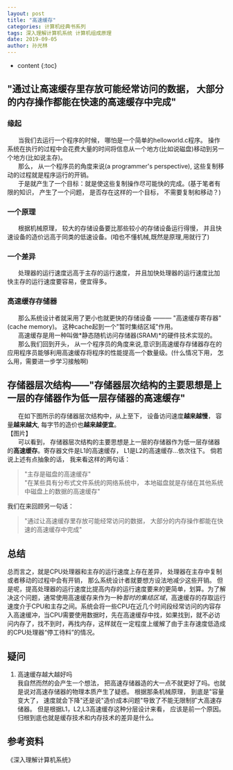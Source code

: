 ```yaml
---
layout: post
title: "高速缓存"
categories: 计算机经典书系列
tags: 深入理解计算机系统 计算机组成原理 
date: 2019-09-05
author: 孙光林
---
```


* content
{:toc}

"通过让高速缓存里存放可能经常访问的数据， 大部分的内存操作都能在快速的高速缓存中完成"
---




### 缘起
&ensp;&ensp;&ensp;
当我们去运行一个程序的时候， 哪怕是一个简单的helloworld.c程序。 操作系统在执行的过程中会花费大量的时间将信息从一个地方(比如说磁盘)移动到另一个地方(比如说主存)。  
&ensp;&ensp;&ensp;
那么， 从一个程序员的角度来说(a programmer's perspective), 这些复制移动的过程就是程序运行的开销。   
&ensp;&ensp;&ensp;
于是就产生了一个目标：就是使这些复制操作尽可能快的完成。(基于笔者有限的知识， 产生了一个问题， 是否存在这样的一个目标， 不需要复制和移动？)  

### 一个原理  
&ensp;&ensp;&ensp;
根据机械原理， 较大的存储设备要比那些较小的存储设备运行得慢， 并且快速设备的造价远高于同类的低速设备。(咱也不懂机械,既然是原理,用就行了)  

### 一个差异
&ensp;&ensp;&ensp;
处理器的运行速度远高于主存的运行速度， 并且加快处理器的运行速度比加快主存的运行速度要容易，便宜得多。
### 高速缓存存储器
&ensp;&ensp;&ensp;
那么系统设计者就采用了更小也就更快的存储设备 ——— "高速缓存寄存器"(cache memory)。
这种cache起到一个"暂时集结区域"作用。  
&ensp;&ensp;&ensp;
高速缓存是用一种叫做*静态随机访问存储器(SRAM)*的硬件技术实现的。  
&ensp;&ensp;&ensp;
那么我们回到开头， 从一个程序员的角度来说,意识到高速缓存存储器存在的应用程序员能够利用高速缓存将程序的性能提高一个数量级。(什么情况下用， 怎么用，需要进一步学习接触啊)

存储器层次结构——"存储器层次结构的主要思想是上一层的存储器作为低一层存储器的**高速缓存**"
---
&ensp;&ensp;&ensp;
在如下图所示的存储器层次结构中，从上至下， 设备访问速度**越来越慢**， 容量**越来越大**, 每字节的造价也**越来越便宜**。  
【图片】  
&ensp;&ensp;&ensp;
可以看到， 存储器层次结构的主要思想是上一层的存储器作为低一层存储器的**高速缓存**。寄存器文件是L1的高速缓存， L1是L2的高速缓存...依次往下。 倘若说上述有点抽象的话， 我来看这样的两句话：  
>"主存是磁盘的高速缓存"  
"在某些具有分布式文件系统的网络系统中， 本地磁盘就是存储在其他系统中磁盘上的数据的高速缓存"  

我们在来回顾另一句话：  
>"通过让高速缓存里存放可能经常访问的数据， 大部分的内存操作都能在快速的高速缓存中完成"


总结
---
总而言之，就是CPU处理器和主存的运行速度上存在差异， 处理器在主存中复制或者移动的过程中会有开销， 那么系统设计者就要想方设法地减少这些开销。 但是呢，提高处理器的运行速度比提高内存的运行速度要来的更简单，划算。为了解决这个问题，通常使用高速缓存来作为一种*暂时的集结区域*，高速缓存的存取运行速度介于CPU和主存之间。系统会将一些CPU在近几个时间段经常访问的内容存入高速缓冲，当CPU需要使用数据时，先在高速缓存中找，如果找到，就不必访问内存了，找不到时，再找内存，这样就在一定程度上缓解了由于主存速度低造成的CPU处理器“停工待料”的情况。 

疑问
---
1. 高速缓存越大越好吗  
我自然而然的会产生一个想法， 把高速存储器造的大一点不就更好了吗。也就是说对高速存储器的物理本质产生了疑惑。 根据那条机械原理， 到底是"容量变大了， 速度就会下降"还是说"造价成本问题"导致了不能无限制扩大高速存储器。 但是根据L1，L2,L3高速缓存这种分层设计来看， 应该是前一个原因。 归根到底也就是缓存技术和内存技术的差异是什么。 

参考资料
---
《深入理解计算机系统》